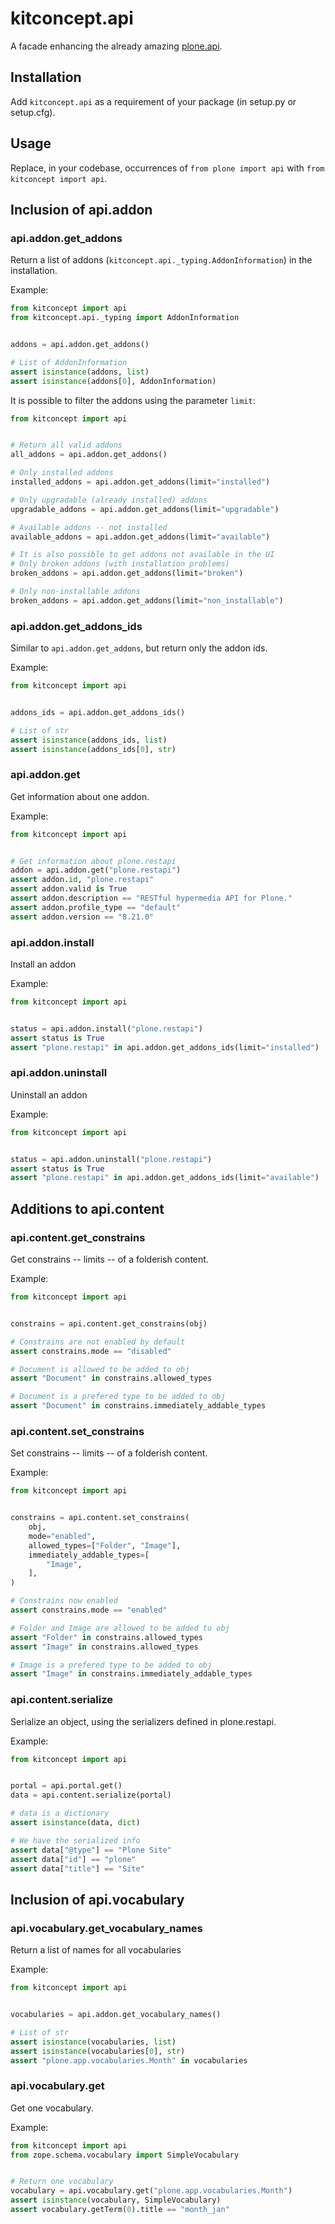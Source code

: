 # kitconcept.api

A facade enhancing the already amazing [plone.api](https://github.com/plone/plone.api).

## Installation

Add `kitconcept.api` as a requirement of your package (in setup.py or setup.cfg).

## Usage

Replace, in your codebase, occurrences of `from plone import api` with `from kitconcept import api`.

## Inclusion of api.addon
### api.addon.get_addons

Return a list of addons (`kitconcept.api._typing.AddonInformation`) in the installation.

Example:
```python
from kitconcept import api
from kitconcept.api._typing import AddonInformation


addons = api.addon.get_addons()

# List of AddonInformation
assert isinstance(addons, list)
assert isinstance(addons[0], AddonInformation)
```

It is possible to filter the addons using the parameter `limit`:
```python
from kitconcept import api


# Return all valid addons
all_addons = api.addon.get_addons()

# Only installed addons
installed_addons = api.addon.get_addons(limit="installed")

# Only upgradable (already installed) addons
upgradable_addons = api.addon.get_addons(limit="upgradable")

# Available addons -- not installed
available_addons = api.addon.get_addons(limit="available")

# It is also possible to get addons not available in the UI
# Only broken addons (with installation problems)
broken_addons = api.addon.get_addons(limit="broken")

# Only non-installable addons
broken_addons = api.addon.get_addons(limit="non_installable")
```

### api.addon.get_addons_ids

Similar to `api.addon.get_addons`, but return only the addon ids.

Example:
```python
from kitconcept import api


addons_ids = api.addon.get_addons_ids()

# List of str
assert isinstance(addons_ids, list)
assert isinstance(addons_ids[0], str)
```

### api.addon.get

Get information about one addon.

Example:
```python
from kitconcept import api


# Get information about plone.restapi
addon = api.addon.get("plone.restapi")
assert addon.id, "plone.restapi"
assert addon.valid is True
assert addon.description == "RESTful hypermedia API for Plone."
assert addon.profile_type == "default"
assert addon.version == "8.21.0"
```

### api.addon.install

Install an addon

Example:
```python
from kitconcept import api


status = api.addon.install("plone.restapi")
assert status is True
assert "plone.restapi" in api.addon.get_addons_ids(limit="installed")
```

### api.addon.uninstall

Uninstall an addon

Example:
```python
from kitconcept import api


status = api.addon.uninstall("plone.restapi")
assert status is True
assert "plone.restapi" in api.addon.get_addons_ids(limit="available")
```

## Additions to api.content
### api.content.get_constrains

Get constrains -- limits -- of a folderish content.

Example:
```python
from kitconcept import api


constrains = api.content.get_constrains(obj)

# Constrains are not enabled by default
assert constrains.mode == "disabled"

# Document is allowed to be added to obj
assert "Document" in constrains.allowed_types

# Document is a prefered type to be added to obj
assert "Document" in constrains.immediately_addable_types
```
### api.content.set_constrains

Set constrains -- limits -- of a folderish content.

Example:
```python
from kitconcept import api


constrains = api.content.set_constrains(
    obj,
    mode="enabled",
    allowed_types=["Folder", "Image"],
    immediately_addable_types=[
        "Image",
    ],
)

# Constrains now enabled
assert constrains.mode == "enabled"

# Folder and Image are allowed to be added to obj
assert "Folder" in constrains.allowed_types
assert "Image" in constrains.allowed_types

# Image is a prefered type to be added to obj
assert "Image" in constrains.immediately_addable_types
```

### api.content.serialize

Serialize an object, using the serializers defined in plone.restapi.

Example:
```python
from kitconcept import api


portal = api.portal.get()
data = api.content.serialize(portal)

# data is a dictionary
assert isinstance(data, dict)

# We have the serialized info
assert data["@type"] == "Plone Site"
assert data["id"] == "plone"
assert data["title"] == "Site"
```

## Inclusion of api.vocabulary

### api.vocabulary.get_vocabulary_names

Return a list of names for all vocabularies

Example:
```python
from kitconcept import api


vocabularies = api.addon.get_vocabulary_names()

# List of str
assert isinstance(vocabularies, list)
assert isinstance(vocabularies[0], str)
assert "plone.app.vocabularies.Month" in vocabularies
```

### api.vocabulary.get

Get one vocabulary.

Example:
```python
from kitconcept import api
from zope.schema.vocabulary import SimpleVocabulary


# Return one vocabulary
vocabulary = api.vocabulary.get("plone.app.vocabularies.Month")
assert isinstance(vocabulary, SimpleVocabulary)
assert vocabulary.getTerm(0).title == "month_jan"
```
